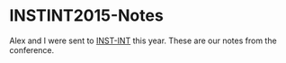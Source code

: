 # INSTINT2015-Notes

Alex and I were sent to [INST-INT](http://inst-int.com/) this year.
These are our notes from the conference.
